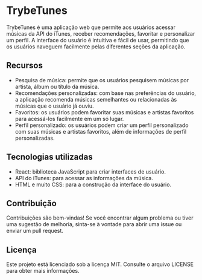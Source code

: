 # TrybeTunes

TrybeTunes é uma aplicação web que permite aos usuários acessar músicas da API do iTunes, receber recomendações, favoritar e personalizar um perfil. A interface do usuário é intuitiva e fácil de usar, permitindo que os usuários naveguem facilmente pelas diferentes seções da aplicação.

## Recursos

- Pesquisa de música: permite que os usuários pesquisem músicas por artista, álbum ou título da música.
- Recomendações personalizadas: com base nas preferências do usuário, a aplicação recomenda músicas semelhantes ou relacionadas às músicas que o usuário já ouviu.
- Favoritos: os usuários podem favoritar suas músicas e artistas favoritos para acessá-los facilmente em um só lugar.
- Perfil personalizado: os usuários podem criar um perfil personalizado com suas músicas e artistas favoritos, além de informações de perfil personalizadas.

## Tecnologias utilizadas

- React: biblioteca JavaScript para criar interfaces de usuário.
- API do iTunes: para acessar as informações da música.
- HTML e muito CSS: para a construção da interface do usuário.

## Contribuição

Contribuições são bem-vindas! Se você encontrar algum problema ou tiver uma sugestão de melhoria, sinta-se à vontade para abrir uma issue ou enviar um pull request.

## Licença

Este projeto está licenciado sob a licença MIT. Consulte o arquivo LICENSE para obter mais informações.